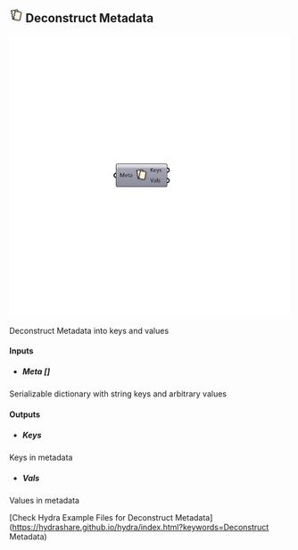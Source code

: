 ## ![](../../images/icons/Deconstruct_Metadata.png) Deconstruct Metadata

![](../../images/components/Deconstruct_Metadata.png)

Deconstruct Metadata into keys and values

#### Inputs
* ##### Meta []
Serializable dictionary with string keys and arbitrary values

#### Outputs
* ##### Keys
Keys in metadata
* ##### Vals
Values in metadata


[Check Hydra Example Files for Deconstruct Metadata](https://hydrashare.github.io/hydra/index.html?keywords=Deconstruct Metadata)